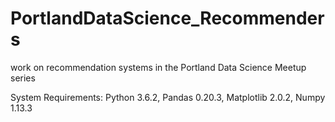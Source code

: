 # PortlandDataScience_Recommenders
work on recommendation systems in the Portland Data Science Meetup series

System Requirements: Python 3.6.2, Pandas 0.20.3, Matplotlib 2.0.2, Numpy 1.13.3
